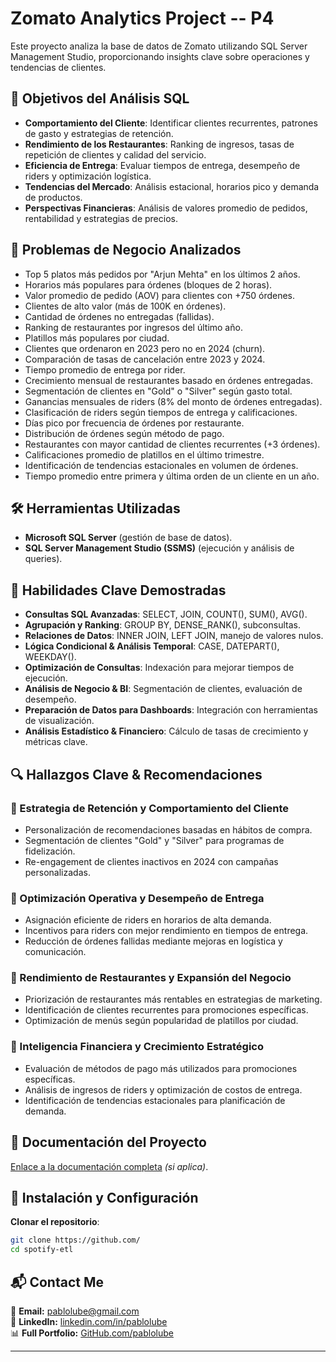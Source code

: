 # Zomato Analytics Project -- P4

Este proyecto analiza la base de datos de Zomato utilizando SQL Server Management Studio, proporcionando insights clave sobre operaciones y tendencias de clientes.

## 🎯 Objetivos del Análisis SQL

- **Comportamiento del Cliente**: Identificar clientes recurrentes, patrones de gasto y estrategias de retención.
- **Rendimiento de los Restaurantes**: Ranking de ingresos, tasas de repetición de clientes y calidad del servicio.
- **Eficiencia de Entrega**: Evaluar tiempos de entrega, desempeño de riders y optimización logística.
- **Tendencias del Mercado**: Análisis estacional, horarios pico y demanda de productos.
- **Perspectivas Financieras**: Análisis de valores promedio de pedidos, rentabilidad y estrategias de precios.

## 📌 Problemas de Negocio Analizados

- Top 5 platos más pedidos por "Arjun Mehta" en los últimos 2 años.
- Horarios más populares para órdenes (bloques de 2 horas).
- Valor promedio de pedido (AOV) para clientes con +750 órdenes.
- Clientes de alto valor (más de 100K en órdenes).
- Cantidad de órdenes no entregadas (fallidas).
- Ranking de restaurantes por ingresos del último año.
- Platillos más populares por ciudad.
- Clientes que ordenaron en 2023 pero no en 2024 (churn).
- Comparación de tasas de cancelación entre 2023 y 2024.
- Tiempo promedio de entrega por rider.
- Crecimiento mensual de restaurantes basado en órdenes entregadas.
- Segmentación de clientes en "Gold" o "Silver" según gasto total.
- Ganancias mensuales de riders (8% del monto de órdenes entregadas).
- Clasificación de riders según tiempos de entrega y calificaciones.
- Días pico por frecuencia de órdenes por restaurante.
- Distribución de órdenes según método de pago.
- Restaurantes con mayor cantidad de clientes recurrentes (+3 órdenes).
- Calificaciones promedio de platillos en el último trimestre.
- Identificación de tendencias estacionales en volumen de órdenes.
- Tiempo promedio entre primera y última orden de un cliente en un año.

## 🛠️ Herramientas Utilizadas

- **Microsoft SQL Server** (gestión de base de datos).
- **SQL Server Management Studio (SSMS)** (ejecución y análisis de queries).

## 🚀 Habilidades Clave Demostradas

- **Consultas SQL Avanzadas**: SELECT, JOIN, COUNT(), SUM(), AVG().
- **Agrupación y Ranking**: GROUP BY, DENSE_RANK(), subconsultas.
- **Relaciones de Datos**: INNER JOIN, LEFT JOIN, manejo de valores nulos.
- **Lógica Condicional & Análisis Temporal**: CASE, DATEPART(), WEEKDAY().
- **Optimización de Consultas**: Indexación para mejorar tiempos de ejecución.
- **Análisis de Negocio & BI**: Segmentación de clientes, evaluación de desempeño.
- **Preparación de Datos para Dashboards**: Integración con herramientas de visualización.
- **Análisis Estadístico & Financiero**: Cálculo de tasas de crecimiento y métricas clave.

## 🔍 Hallazgos Clave & Recomendaciones

### 📌 Estrategia de Retención y Comportamiento del Cliente

- Personalización de recomendaciones basadas en hábitos de compra.
- Segmentación de clientes "Gold" y "Silver" para programas de fidelización.
- Re-engagement de clientes inactivos en 2024 con campañas personalizadas.

### 📌 Optimización Operativa y Desempeño de Entrega

- Asignación eficiente de riders en horarios de alta demanda.
- Incentivos para riders con mejor rendimiento en tiempos de entrega.
- Reducción de órdenes fallidas mediante mejoras en logística y comunicación.

### 📌 Rendimiento de Restaurantes y Expansión del Negocio

- Priorización de restaurantes más rentables en estrategias de marketing.
- Identificación de clientes recurrentes para promociones específicas.
- Optimización de menús según popularidad de platillos por ciudad.

### 📌 Inteligencia Financiera y Crecimiento Estratégico

- Evaluación de métodos de pago más utilizados para promociones específicas.
- Análisis de ingresos de riders y optimización de costos de entrega.
- Identificación de tendencias estacionales para planificación de demanda.

## 📂 Documentación del Proyecto

[Enlace a la documentación completa](link-a-documentacion) *(si aplica)*.

## 🚀 Instalación y Configuración

 **Clonar el repositorio**:
   ```bash
   git clone https://github.com/
   cd spotify-etl
   ```
## 📬 Contact Me

📧 **Email:** [pablolube@gmail.com](mailto:pablolube@gmail.com)  
💼 **LinkedIn:** [linkedin.com/in/pablolube](https://linkedin.com/in/pablolube)  
📊 **Full Portfolio:** [GitHub.com/pablolube](https://github.com/pablolube)  

---


